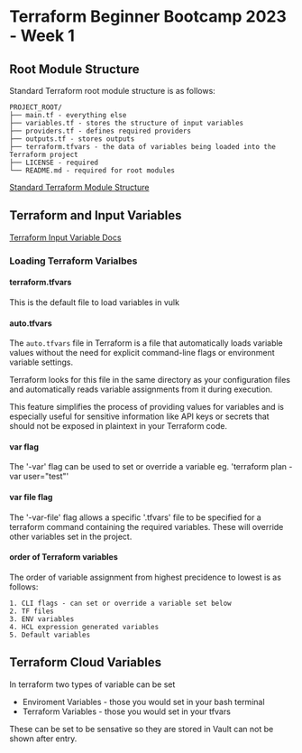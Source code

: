 # Terraform Beginner Bootcamp 2023 - Week 1

## Root Module Structure

Standard Terraform root module structure is as follows:
```
PROJECT_ROOT/
├── main.tf - everything else
├── variables.tf - stores the structure of input variables
├── providers.tf - defines required providers
├── outputs.tf - stores outputs
├── terraform.tfvars - the data of variables being loaded into the Terraform project
├── LICENSE - required
└── README.md - required for root modules
```
    
[Standard Terraform Module Structure](https://developer.hashicorp.com/terraform/language/modules/develop/structure)

## Terraform and Input Variables

[Terraform Input Variable Docs](https://developer.hashicorp.com/terraform/language/values/variables)

### Loading Terraform Varialbes

#### terraform.tfvars

This is the default file to load variables in vulk

#### auto.tfvars

The `auto.tfvars` file in Terraform is a file that automatically loads variable values without the need for explicit command-line flags or environment variable settings. 

Terraform looks for this file in the same directory as your configuration files and automatically reads variable assignments from it during execution. 

This feature simplifies the process of providing values for variables and is especially useful for sensitive information like API keys or secrets that should not be exposed in plaintext in your Terraform code.

#### var flag

The '-var' flag can be used to set or override a variable eg. 'terraform plan -var user="test"'

#### var file flag

The '-var-file' flag allows a specific '.tfvars' file to be specified for a terraform command containing the required variables. These will override other variables set in the project.

#### order of Terraform variables

The order of variable assignment from highest precidence to lowest is as follows:
```
1. CLI flags - can set or override a variable set below
2. TF files
3. ENV variables
4. HCL expression generated variables
5. Default variables
```

## Terraform Cloud Variables

In terraform two types of variable can be set
- Enviroment Variables - those you would set in your bash terminal
- Terraform Variables - those you would set in your tfvars

These can be set to be sensative so they are stored in Vault can not be shown after entry.



